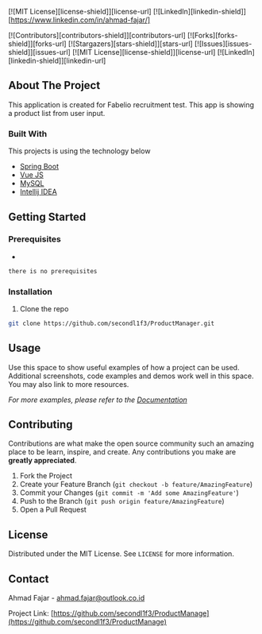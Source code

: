 [![MIT License][license-shield]][license-url]
[![LinkedIn][linkedin-shield]][https://www.linkedin.com/in/ahmad-fajar/]

[![Contributors][contributors-shield]][contributors-url]
[![Forks][forks-shield]][forks-url]
[![Stargazers][stars-shield]][stars-url]
[![Issues][issues-shield]][issues-url]
[![MIT License][license-shield]][license-url]
[![LinkedIn][linkedin-shield]][linkedin-url]

<!-- ABOUT THE PROJECT -->
## About The Project

This application is created for Fabelio recruitment test. This app is showing a product list from user input.

### Built With
This projects is using the technology below
* [Spring Boot](https://spring.io/projects/spring-boot)
* [Vue JS](https://vuejs.org/)
* [MySQL](https://www.mysql.com/)
* [Intellij IDEA](https://www.jetbrains.com/idea/)


<!-- GETTING STARTED -->
## Getting Started



### Prerequisites

* 
```sh
there is no prerequisites
```

### Installation

1. Clone the repo
```sh
git clone https://github.com/secondl1f3/ProductManager.git
```

<!-- USAGE EXAMPLES -->
## Usage

Use this space to show useful examples of how a project can be used. Additional screenshots, code examples and demos work well in this space. You may also link to more resources.

_For more examples, please refer to the [Documentation](https://example.com)_


<!-- CONTRIBUTING -->
## Contributing

Contributions are what make the open source community such an amazing place to be learn, inspire, and create. Any contributions you make are **greatly appreciated**.

1. Fork the Project
2. Create your Feature Branch (`git checkout -b feature/AmazingFeature`)
3. Commit your Changes (`git commit -m 'Add some AmazingFeature'`)
4. Push to the Branch (`git push origin feature/AmazingFeature`)
5. Open a Pull Request



<!-- LICENSE -->
## License

Distributed under the MIT License. See `LICENSE` for more information.



<!-- CONTACT -->
## Contact

Ahmad Fajar - ahmad.fajar@outlook.co.id

Project Link: [https://github.com/secondl1f3/ProductManage](https://github.com/secondl1f3/ProductManage)

